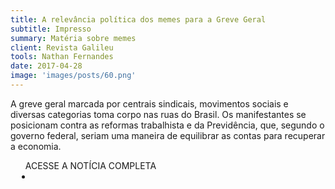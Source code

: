 ```yaml
---
title: A relevância política dos memes para a Greve Geral
subtitle: Impresso
summary: Matéria sobre memes
client: Revista Galileu
tools: Nathan Fernandes
date: 2017-04-28
image: 'images/posts/60.png'
---
```


A greve geral marcada por centrais sindicais, movimentos sociais e diversas categorias toma corpo nas ruas do Brasil. Os manifestantes se posicionam contra as reformas trabalhista e da Previdência, que, segundo o governo federal, seriam uma maneira de equilibrar as contas para recuperar a economia. 

<div class="post__share"><ul class="share__list list-reset">ACESSE A NOTÍCIA COMPLETA<li class="share__item" style="margin-left: 10px"><a class="share__link share__facebook" style="background: #fa5657" href="http://revistagalileu.globo.com/Tecnologia/noticia/2017/04/relevancia-dos-memes-para-greve-geral.html 
onclick=window.open(this.href, 'pop-up', 'left=20,top=20,width=500,height=500,toolbar=1,resizable=0'); return false;" title="Link" rel="nofollow"><i class="fa-solid fa-link"></i></a></li></ul></div>
<!-- <div class="gallery-box"><div class="gallery"><img src="/clipping/images/example-1.jpg" loading="lazy" alt="Project"><img src="/clipping/images/example-2.jpg" loading="lazy" alt="Project"></div><em>Gallery / <a href="https://www.freepik.com/" target="_blank">Freepic</a></em></div> -->